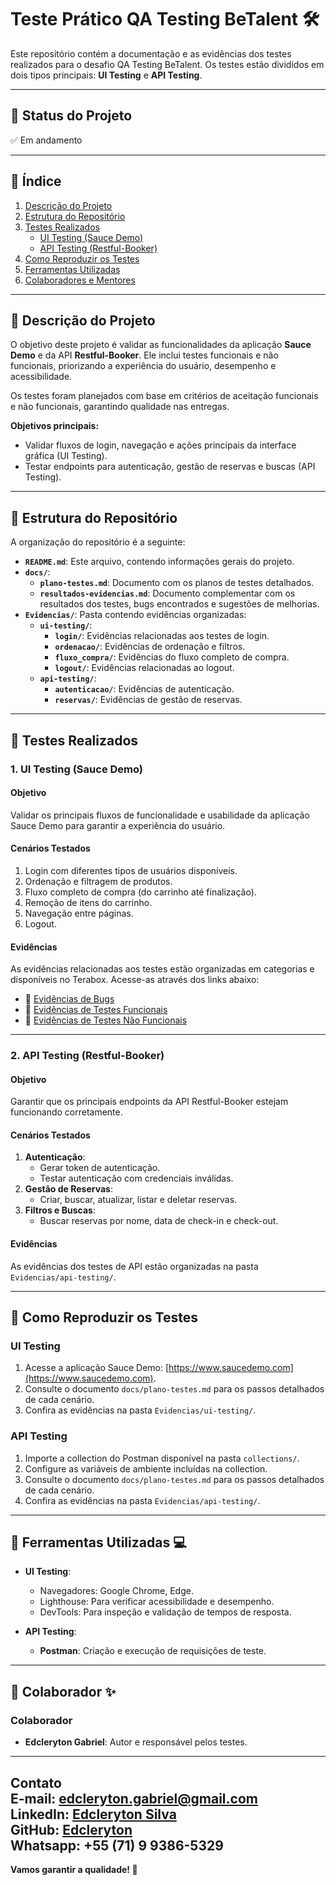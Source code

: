 # Teste Prático QA Testing BeTalent 🛠️

Este repositório contém a documentação e as evidências dos testes realizados para o desafio QA Testing BeTalent. Os testes estão divididos em dois tipos principais: **UI Testing** e **API Testing**.

---

## 📌 Status do Projeto
✅ Em andamento

---

## 📌 Índice
1. [Descrição do Projeto](#descrição-do-projeto)  
2. [Estrutura do Repositório](#estrutura-do-repositório)  
3. [Testes Realizados](#testes-realizados)  
   - [UI Testing (Sauce Demo)](#ui-testing-sauce-demo)  
   - [API Testing (Restful-Booker)](#api-testing-restful-booker)  
4. [Como Reproduzir os Testes](#como-reproduzir-os-testes)  
5. [Ferramentas Utilizadas](#ferramentas-utilizadas)  
6. [Colaboradores e Mentores](#colaboradores-e-mentores)  

---

## 📌 Descrição do Projeto

O objetivo deste projeto é validar as funcionalidades da aplicação **Sauce Demo** e da API **Restful-Booker**. Ele inclui testes funcionais e não funcionais, priorizando a experiência do usuário, desempenho e acessibilidade.  

Os testes foram planejados com base em critérios de aceitação funcionais e não funcionais, garantindo qualidade nas entregas.

**Objetivos principais:**
- Validar fluxos de login, navegação e ações principais da interface gráfica (UI Testing).
- Testar endpoints para autenticação, gestão de reservas e buscas (API Testing).

---

## 📌 Estrutura do Repositório

A organização do repositório é a seguinte:

- **`README.md`**: Este arquivo, contendo informações gerais do projeto.
- **`docs/`**:  
  - **`plano-testes.md`**: Documento com os planos de testes detalhados.  
  - **`resultados-evidencias.md`**: Documento complementar com os resultados dos testes, bugs encontrados e sugestões de melhorias.
- **`Evidencias/`**: Pasta contendo evidências organizadas:
  - **`ui-testing/`**:
    - **`login/`**: Evidências relacionadas aos testes de login.
    - **`ordenacao/`**: Evidências de ordenação e filtros.
    - **`fluxo_compra/`**: Evidências do fluxo completo de compra.
    - **`logout/`**: Evidências relacionadas ao logout.
  - **`api-testing/`**:
    - **`autenticacao/`**: Evidências de autenticação.
    - **`reservas/`**: Evidências de gestão de reservas.

---

## 📌 Testes Realizados

### **1. UI Testing (Sauce Demo)**

#### **Objetivo**
Validar os principais fluxos de funcionalidade e usabilidade da aplicação Sauce Demo para garantir a experiência do usuário.

#### **Cenários Testados**
1. Login com diferentes tipos de usuários disponíveis.
2. Ordenação e filtragem de produtos.
3. Fluxo completo de compra (do carrinho até finalização).
4. Remoção de itens do carrinho.
5. Navegação entre páginas.
6. Logout.

#### **Evidências**
As evidências relacionadas aos testes estão organizadas em categorias e disponíveis no Terabox. Acesse-as através dos links abaixo:

- 🔗 [Evidências de Bugs](https://terabox.com/s/1Tt3Bz1a6JdNAH-dLprAJcQ)  
- 🔗 [Evidências de Testes Funcionais](https://terabox.com/s/11J0NPRZJ7hfTIFhCHSMfJA)  
- 🔗 [Evidências de Testes Não Funcionais](https://terabox.com/s/16JvzuwtzvLmdz5cCKArzOw)

---

### **2. API Testing (Restful-Booker)**

#### **Objetivo**
Garantir que os principais endpoints da API Restful-Booker estejam funcionando corretamente.

#### **Cenários Testados**
1. **Autenticação**:
   - Gerar token de autenticação.
   - Testar autenticação com credenciais inválidas.
2. **Gestão de Reservas**:
   - Criar, buscar, atualizar, listar e deletar reservas.
3. **Filtros e Buscas**:
   - Buscar reservas por nome, data de check-in e check-out.

#### **Evidências**
As evidências dos testes de API estão organizadas na pasta `Evidencias/api-testing/`.

---

## 📌 Como Reproduzir os Testes

### **UI Testing**
1. Acesse a aplicação Sauce Demo: [https://www.saucedemo.com](https://www.saucedemo.com).
2. Consulte o documento `docs/plano-testes.md` para os passos detalhados de cada cenário.
3. Confira as evidências na pasta `Evidencias/ui-testing/`.

### **API Testing**
1. Importe a collection do Postman disponível na pasta `collections/`.
2. Configure as variáveis de ambiente incluídas na collection.
3. Consulte o documento `docs/plano-testes.md` para os passos detalhados de cada cenário.
4. Confira as evidências na pasta `Evidencias/api-testing/`.

---

## 📌 Ferramentas Utilizadas 💻

- **UI Testing**:
  - Navegadores: Google Chrome, Edge.
  - Lighthouse: Para verificar acessibilidade e desempenho.
  - DevTools: Para inspeção e validação de tempos de resposta.

- **API Testing**:
  - **Postman**: Criação e execução de requisições de teste.

---

## 📌 Colaborador ✨

### **Colaborador**
- **Edcleryton Gabriel**: Autor e responsável pelos testes.

---

**Contato**  
E-mail: [edcleryton.gabriel@gmail.com](mailto:edcleryton.gabriel@gmail.com)  
LinkedIn: [Edcleryton Silva](https://www.linkedin.com/in/edcleryton-silva/)  
GitHub: [Edcleryton](https://github.com/Edcleryton)  
Whatsapp: +55 (71) 9 9386-5329
---

**Vamos garantir a qualidade! 🚀**
